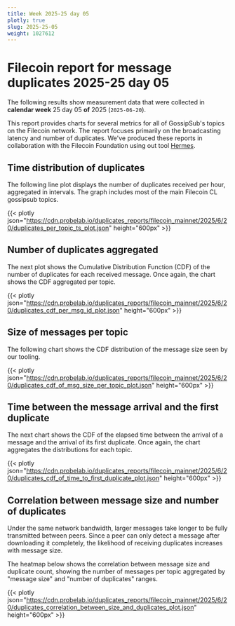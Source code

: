 ```yaml
---
title: Week 2025-25 day 05
plotly: true
slug: 2025-25-05
weight: 1027612
---
```


# Filecoin report for message duplicates 2025-25 day 05

The following results show measurement data that were collected in **calendar week** 25  day 05 **of** 
2025 (`2025-06-20`).

This report provides charts for several metrics for all of GossipSub's topics on the Filecoin network.
The report focuses primarily on the broadcasting latency and number of duplicates.
We've produced these reports in collaboration with the Filecoin Foundation using out tool [Hermes](/tools/hermes/).

## Time distribution of duplicates

The following line plot displays the number of duplicates received per hour, aggregated in  intervals.
The graph includes most of the main Filecoin CL gossipsub topics. 

{{< plotly json="https://cdn.probelab.io/duplicates_reports/filecoin_mainnet/2025/6/20/duplicates_per_topic_ts_plot.json" height="600px" >}}

## Number of duplicates aggregated 

The next plot shows the Cumulative Distribution Function (CDF) of the number of duplicates for each received message.
Once again, the chart shows the CDF aggregated per topic.

{{< plotly json="https://cdn.probelab.io/duplicates_reports/filecoin_mainnet/2025/6/20/duplicates_cdf_per_msg_id_plot.json" height="600px" >}}

## Size of messages per topic

The following chart shows the CDF distribution of the message size seen by our tooling. 

{{< plotly json="https://cdn.probelab.io/duplicates_reports/filecoin_mainnet/2025/6/20/duplicates_cdf_of_msg_size_per_topic_plot.json" height="600px" >}}

## Time between the message arrival and the first duplicate

The next chart shows the CDF of the elapsed time between the arrival of a message and the arrival of its first duplicate.
Once again, the chart aggregates the distributions for each topic.

{{< plotly json="https://cdn.probelab.io/duplicates_reports/filecoin_mainnet/2025/6/20/duplicates_cdf_of_time_to_first_duplicate_plot.json" height="600px" >}}

## Correlation between message size and number of duplicates
Under the same network bandwidth, larger messages take longer to be fully transmitted between peers. Since a peer can only detect a message after downloading it completely, the likelihood of receiving duplicates increases with message size.

The heatmap below shows the correlation between message size and duplicate count, showing the number of messages per topic aggregated by "message size" and "number of duplicates" ranges.

{{< plotly json="https://cdn.probelab.io/duplicates_reports/filecoin_mainnet/2025/6/20/duplicates_correlation_between_size_and_duplicates_plot.json" height="600px" >}}
